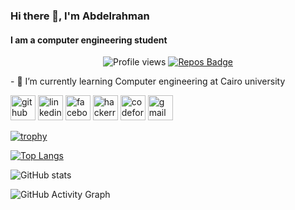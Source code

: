### Hi there 👋, I'm Abdelrahman
#### I am a computer engineering student
<div align="center">

![Profile views](https://gpvc.arturio.dev/Abd-ELrahmanHamza)  [![Repos Badge](https://badges.pufler.dev/repos/Abd-ELrahmanHamza)](https://badges.pufler.dev)

</div>
- 🌱 I’m currently learning Computer engineering at Cairo university 


[<img src='https://cdn.jsdelivr.net/npm/simple-icons@3.0.1/icons/github.svg' alt='github' height='40'>](https://github.com/Abd-ELrahmanHamza)  [<img src='https://cdn.jsdelivr.net/npm/simple-icons@3.0.1/icons/linkedin.svg' alt='linkedin' height='40'>](https://www.linkedin.com/in/abdelrahman-hamza-412a951ab/)  [<img src='https://cdn.jsdelivr.net/npm/simple-icons@3.0.1/icons/facebook.svg' alt='facebook' height='40'>](https://www.facebook.com/abdelrhman.mohamed.33)  [<img src='https://cdn.jsdelivr.net/npm/simple-icons@3.0.1/icons/hackerrank.svg' alt='hackerrank' height='40'>](https://www.hackerrank.com/AbdelrahmanHamza)  [<img src='https://cdn.jsdelivr.net/npm/simple-icons@3.0.1/icons/codeforces.svg' alt='codeforces' height='40'>](https://codeforces.com/profile/a.m.hamza156)  [<img src='https://cdn.jsdelivr.net/npm/simple-icons@3.0.1/icons/gmail.svg' alt='gmail' height='40'>](a.m.hamza156@gmail.com)  

[![trophy](https://github-profile-trophy.vercel.app/?username=Abd-ELrahmanHamza)](https://github.com/ryo-ma/github-profile-trophy)

[![Top Langs](https://github-readme-stats.vercel.app/api/top-langs/?username=Abd-ELrahmanHamza)](https://github.com/anuraghazra/github-readme-stats)

![GitHub stats](https://github-readme-stats.vercel.app/api?username=Abd-ELrahmanHamza&show_icons=true)  

![GitHub Activity Graph](https://activity-graph.herokuapp.com/graph?username=Abd-ELrahmanHamza)  


